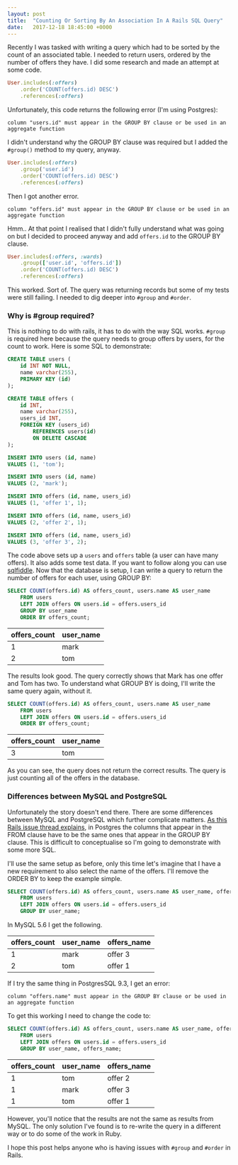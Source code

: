 ```yaml
---
layout: post
title:  "Counting Or Sorting By An Association In A Rails SQL Query"
date:   2017-12-18 18:45:00 +0000
---
```


Recently I was tasked with writing a query which had to be sorted by the count of an associated table. I needed to return users, ordered by the number of offers they have. I did some research and made an attempt at some code.

```ruby
User.includes(:offers)
    .order('COUNT(offers.id) DESC')
    .references(:offers)
```

Unfortunately, this code returns the following error (I'm using Postgres):

```
column "users.id" must appear in the GROUP BY clause or be used in an aggregate function
```

I didn't understand why the GROUP BY clause was required but I added the `#group()` method to my query, anyway.

```ruby
User.includes(:offers)
    .group('user.id')
    .order('COUNT(offers.id) DESC')
    .references(:offers)
```

Then I got another error.

```
column "offers.id" must appear in the GROUP BY clause or be used in an aggregate function
```

Hmm.. At that point I realised that I didn't fully understand what was going on but I decided to proceed anyway and add `offers.id` to the GROUP BY clause.

```ruby
User.includes(:offers, :wards)
    .group(['user.id', 'offers.id'])
    .order('COUNT(offers.id) DESC')
    .references(:offers)
```

This worked. Sort of. The query was returning records but some of my tests were still failing. I needed to dig deeper into `#group` and `#order`.

### Why is #group required?

This is nothing to do with rails, it has to do with the way SQL works. `#group` is required here because the query needs to group offers by users, for the count to work. Here is some SQL to demonstrate:

```SQL
CREATE TABLE users (
    id INT NOT NULL,
    name varchar(255),
    PRIMARY KEY (id)
);

CREATE TABLE offers (
    id INT,
    name varchar(255),
    users_id INT,
    FOREIGN KEY (users_id)
        REFERENCES users(id)
        ON DELETE CASCADE
);

INSERT INTO users (id, name)
VALUES (1, 'tom');

INSERT INTO users (id, name)
VALUES (2, 'mark');

INSERT INTO offers (id, name, users_id)
VALUES (1, 'offer 1', 1);

INSERT INTO offers (id, name, users_id)
VALUES (2, 'offer 2', 1);

INSERT INTO offers (id, name, users_id)
VALUES (3, 'offer 3', 2);
```

The code above sets up a `users` and `offers` table (a user can have many offers). It also adds some test data. If you want to follow along you can use [sqlfiddle](http://sqlfiddle.com). Now that the database is setup, I can write a query to return the number of offers for each user, using GROUP BY:

```SQL
SELECT COUNT(offers.id) AS offers_count, users.name AS user_name
    FROM users
    LEFT JOIN offers ON users.id = offers.users_id
    GROUP BY user_name
    ORDER BY offers_count;
```

| offers_count | user_name |
|-------------|-------------|
| 1           | mark        |
| 2           | tom         |


The results look good. The query correctly shows that Mark has one offer and Tom has two. To understand what GROUP BY is doing, I'll write the same query again, without it.

```SQL
SELECT COUNT(offers.id) AS offers_count, users.name AS user_name
    FROM users
    LEFT JOIN offers ON users.id = offers.users_id
    ORDER BY offers_count;
```

| offers_count | user_name |
|-------------|-------------|
| 3           | tom         |

As you can see, the query does not return the correct results. The query is just counting all of the offers in the database.

### Differences between MySQL and PostgreSQL
Unfortunately the story doesn't end there. There are some differences between MySQL and PostgreSQL which further complicate matters. [As this Rails issue thread explains](https://github.com/rails/rails/issues/1515), in Postgres the columns that appear in the FROM clause have to be the same ones that appear in the GROUP BY clause. This is difficult to conceptualise so I'm going to demonstrate with some more SQL.

I'll use the same setup as before, only this time let's imagine that I have a new requirement to also select the name of the offers. I'll remove the ORDER BY to keep the example simple.

```SQL
SELECT COUNT(offers.id) AS offers_count, users.name AS user_name, offers.name AS offers_name
    FROM users
    LEFT JOIN offers ON users.id = offers.users_id
    GROUP BY user_name;
```

In MySQL 5.6 I get the following.

| offers_count | user_name | offers_name |
|-------------|-------------|------------|
| 1           | mark        | 	offer 3  |
| 2           | tom         |   offer 1  |

If I try the same thing in PostgresSQL 9.3, I get an error:

```
column "offers.name" must appear in the GROUP BY clause or be used in an aggregate function
```

To get this working I need to change the code to:

```SQL
SELECT COUNT(offers.id) AS offers_count, users.name AS user_name, offers.name AS offers_name
    FROM users
    LEFT JOIN offers ON users.id = offers.users_id
    GROUP BY user_name, offers_name;
```

| offers_count | user_name | offers_name |
|-------------|-------------|------------|
| 1           | tom        | 	offer 2  |
| 1           | mark         |   offer 3  |
| 1           | tom         |   offer 1  |

However, you'll notice that the results are not the same as results from MySQL. The only solution I've found is to re-write the query in a different way or to do some of the work in Ruby.

I hope this post helps anyone who is having issues with `#group` and `#order` in Rails.
